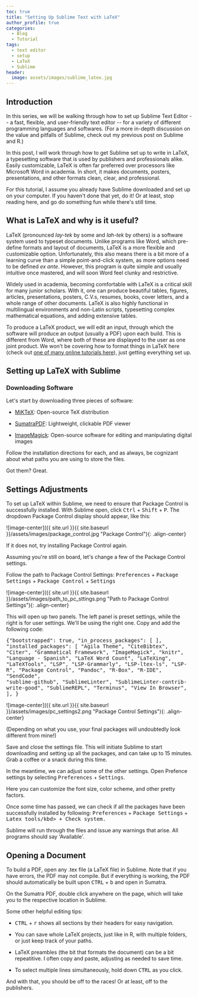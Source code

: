 ```yaml
---
toc: true
title: "Setting Up Sublime Text with LaTeX"
author_profile: true
categories:
  - Blog
  - Tutorial
tags:
  - text editor
  - setup
  - LaTeX
  - Sublime
header: 
  image: assets/images/sublime_latex.jpg
---
```




## Introduction

In this series, we will be walking through how to set up Sublime Text Editor -- a fast, flexible, and user-friendly text editor -- for a variety of different programming languages and softwares. (For a more in-depth discussion on the value and pitfalls of Sublime, check out my previous post on Sublime and R.)

In this post, I will work through how to get Sublime set up to write in LaTeX, a typesetting software that is used by publishers and professionals alike. Easily customizable, LaTeX is often far preferred over processors like Microsoft Word in academia. In short, it makes documents, posters, presentations, and other formats clean, clear, and professional.

For this tutorial, I assume you already have Sublime downloaded and set up on your computer. If you haven't done that yet, do it! Or at least, stop reading here, and go do something fun while there's still time.



## What is LaTeX and why is it useful?

LaTeX (pronounced _lay-tek_ by some and _lah-tek_ by others) is a software system used to typeset documents. Unlike programs like Word, which pre-define formats and layout of documents, LaTeX is a more flexible and customizable option. Unfortunately, this also means there is a bit more of a learning curve than a simple point-and-click system, as more options need to be defined _ex ante_. However, this program is quite simple and usually intuitive once mastered, and will soon Word feel clunky and restrictive.

Widely used in academia, becoming comfortable with LaTeX is a critical skill for many junior scholars. With it, one can produce beautiful tables, figures, articles, presentations, posters, C.V.s, resumes, books, cover letters, and a whole range of other documents. LaTeX is also highly functional in multilingual environments and non-Latin scripts, typesetting complex mathematical equations, and adding extensive tables. 

To produce a LaTeX product, we will edit an input, through which the software will produce an output (usually a PDF) upon each build. This is different from Word, where both of these are displayed to the user as one joint product. We won't be covering how to format things in LaTeX here (check out [one of many online tutorials here](https://www.overleaf.com/learn/latex/Learn_LaTeX_in_30_minutes)), just getting everything set up.



## Setting up LaTeX with Sublime

### Downloading Software

Let's start by downloading three pieces of software:

* [MiKTeX](https://miktex.org/download): Open-source TeX distribution

* [SumatraPDF](https://www.sumatrapdfreader.org/download-free-pdf-viewer): Lightweight, clickable PDF viewer

* [ImageMagick](https://imagemagick.org/script/download.php#windows): Open-source software for editing and manipulating digital images

Follow the installation directions for each, and as always, be cognizant about what paths you are using to store the files.

Got them? Great.

## Settings Adjustments


To set up LaTeX within Sublime, we need to ensure that Package Control is successfully installed. With Sublime open, click <kbd>Ctrl</kbd> + <kbd>Shift</kbd> + <kbd>P</kbd>. The dropdown Package Control display should appear, like this:

![image-center]({{ site.url }}{{ site.baseurl }}/assets/images/package_control.jpg "Package Control"){: .align-center}

If it does not, try installing Package Control again.

Assuming you're still on board, let's change a few of the Package Control settings.

Follow the path to Package Control Settings: <kbd>Preferences</kbd> + <kbd>Package Settings</kbd> + <kbd>Package Control</kbd> + <kbd>Settings</kbd>

![image-center]({{ site.url }}{{ site.baseurl }}/assets/images/path_to_pc_sttings.png "Path to Package Control Settings"){: .align-center}


This will open up two panels. The left panel is preset settings, while the right is for user settings. We'll be using the right one. Copy and add the following code:

<kbd>


{"bootstrapped": true,
	"in_process_packages":
	[
	],
	"installed_packages":
	[
		"Agila Theme",
		"CiteBibtex",
		"Citer",
		"Grammatical Framework",
		"ImageMagick",
		"knitr",
		"Language - Spanish",
		"LaTeX Word Count",
		"LaTeXing",
		"LaTeXTools",
		"LSP",
		"LSP-Grammarly",
		"LSP-ltex-ls",
		"LSP-R",
		"Package Control",
		"Pandoc",
		"R-Box",
		"R-IDE",
		"SendCode",		
		"sublime-github",
		"SublimeLinter",
		"SublimeLinter-contrib-write-good",
		"SublimeREPL",
		"Terminus",
		"View In Browser",
	],
}
	


</kbd>


![image-center]({{ site.url }}{{ site.baseurl }}/assets/images/pc_settings2.png "Package Control Settings"){: .align-center}

(Depending on what you use, your final packages will undoubtedly look different from mine!)

Save and close the settings file. This will initiate Sublime to start downloading and setting up all the packages, and can take up to 15 minutes. Grab a coffee or a snack during this time.

In the meantime, we can adjust some of the other settings. Open Prefence settings by selecting <kbd>Preferences</kbd> + <kbd>Settings</kbd>.

Here you can customize the font size, color scheme, and other pretty factors.

Once some time has passed, we can check if all the packages have been successfully installed by following: <kbd>Preferences</kbd> + <kbd>Package Settings</kbd> + <kbd>Latex tools/kbd> + <kbd>Check system</kbd>.

Sublime will run through the files and issue any warnings that arise. All programs should say 'Available'.

## Opening a Document

To build a PDF, open any .tex file (a LaTeX file) in Sublime. Note that if you have errors, the PDF may not compile. But if everything is working, the PDF should automatically be built upon <kbd>CTRL</kbd> + <kbd>b</kbd> and open in Sumatra. 

On the Sumatra PDF, double click anywhere on the page, which will take you to the respective location in Sublime.


Some other helpful editing tips:

* <kbd>CTRL</kbd> + <kbd>r</kbd> shows all sections by their headers for easy navigation.

* You can save whole LaTeX projects, just like in R, with multiple folders, or just keep track of your paths.

* LaTeX preambles (the bit that formats the document) can be a bit repeatitive. I often copy and paste, adjusting as needed to save time.

* To select multiple lines simultaneously, hold down <kbd>CTRL</kbd> as you click.

And with that, you should be off to the races! Or at least, off to the publishers.

<!-- A notice displays information that explains nearby content. Often used to call attention to a particular detail.

When using Kramdown `{: .notice}` can be added after a sentence to assign the `.notice` to the `<p></p>` element. 

**Changes in Service:** We just updated our [privacy policy](#) here to better service our customers. We recommend reviewing the changes.
{: .notice}

**Primary Notice:** Lorem ipsum dolor sit amet, consectetur adipiscing elit. Integer nec odio. [Praesent libero](#). Sed cursus ante dapibus diam. Sed nisi. Nulla quis sem at nibh elementum imperdiet.
{: .notice--primary}

**Info Notice:** Lorem ipsum dolor sit amet, [consectetur adipiscing elit](#). Integer nec odio. Praesent libero. Sed cursus ante dapibus diam. Sed nisi. Nulla quis sem at nibh elementum imperdiet.
{: .notice--info}

**Warning Notice:** Lorem ipsum dolor sit amet, consectetur adipiscing elit. [Integer nec odio](#). Praesent libero. Sed cursus ante dapibus diam. Sed nisi. Nulla quis sem at nibh elementum imperdiet.
{: .notice--warning}

**Danger Notice:** Lorem ipsum dolor sit amet, [consectetur adipiscing](#) elit. Integer nec odio. Praesent libero. Sed cursus ante dapibus diam. Sed nisi. Nulla quis sem at nibh elementum imperdiet.
{: .notice--danger}

**Success Notice:** Lorem ipsum dolor sit amet, consectetur adipiscing elit. Integer nec odio. Praesent libero. Sed cursus ante dapibus diam. Sed nisi. Nulla quis sem at [nibh elementum](#) imperdiet.
{: .notice--success}

Want to wrap several paragraphs or other elements in a notice? Using Liquid to capture the content and then filter it with `markdownify` is a good way to go.

```html
{% raw %}{% capture notice-2 %}
#### New Site Features

* You can now have cover images on blog pages
* Drafts will now auto-save while writing
{% endcapture %}{% endraw %}

<div class="notice">{% raw %}{{ notice-2 | markdownify }}{% endraw %}</div>
```

{% capture notice-2 %}
#### New Site Features

* You can now have cover images on blog pages
* Drafts will now auto-save while writing
{% endcapture %}

<div class="notice">
  {{ notice-2 | markdownify }}
</div>

Or you could skip the capture and stick with straight HTML.

```html
<div class="notice">
  <h4>Message</h4>
  <p>A basic message.</p>
</div>
```

<div class="notice">
  <h4>Message</h4>
  <p>A basic message.</p>
</div> -->